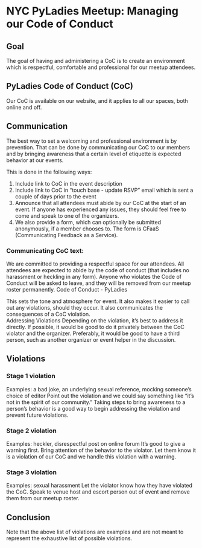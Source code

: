 # NYC PyLadies Meetup:  Managing our Code of Conduct


## Goal
The goal of having and administering a CoC is to create an environment which is respectful, comfortable and professional for our meetup attendees.

## PyLadies Code of Conduct (CoC)
Our CoC is available on our website, and it applies to all our spaces, both online and off.  

## Communication
The best way to set a welcoming and professional environment is by prevention.  That can be done by communicating our CoC to our members and by bringing awareness that a certain level of etiquette is expected behavior at our events.  

This is done in the following ways:
1.  Include link to CoC in the event description
2.  Include link to CoC in “touch base - update RSVP” email which is sent a couple of days prior to the event
3.  Announce that all attendees must abide by our CoC at the start of an event.  If anyone has experienced any issues, they should feel free to come and speak to one of the organizers.  
4.  We also provide a form, which can optionally be submitted anonymously, if a member chooses to.  The form is CFaaS (Communicating Feedback as a Service).

### Communicating CoC text:
We are committed to providing a respectful space for our attendees.  All attendees are expected to abide by the code of conduct (that includes no harassment or heckling in any form). Anyone who violates the Code of Conduct will be asked to leave, and they will be removed from our meetup roster permanently.
Code of Conduct - PyLadies

This sets the tone and atmosphere for event.  It also makes it easier to call out any violations, should they occur.  It also communicates the consequences of a CoC violation.   
Addressing Violations
Depending on the violation, it’s best to address it directly.  If possible, it would be good to do it privately between the CoC violator and the organizer.  Preferably, it would be good to have a third person, such as another organizer or event helper in the discussion.  

## Violations

### Stage 1 violation
Examples:  a bad joke, an underlying sexual reference, mocking someone’s choice of editor
Point out the violation and we could say something like “it’s not in the spirit of our community.”  Taking steps to bring awareness to a person’s behavior is a good way to begin addressing the violation and prevent future violations.    

### Stage 2 violation
Examples:  heckler, disrespectful post on online forum
It’s good to give a warning first.  Bring attention of the behavior to  the violator.  Let them know it is a violation of our CoC and we handle this violation with a warning.  

### Stage 3 violation
Examples:  sexual harassment
Let the violator know how they have violated the CoC.  Speak to venue host and escort person out of event and remove them from our meetup roster.

## Conclusion
Note that the above list of violations are examples and are not meant to represent the exhaustive list of possible violations.  


